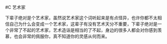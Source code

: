 #C 艺术家

下辈子绝对是个艺术家，虽然说艺术家这个词听起来是有点怪异，也许你都不太相信自己为什么会变成一个艺术家，这辈子有没有艺术天分不重要，下辈子绝对是一个非常了不起的艺术家，艺术造诣是相当的了不起，身边的很多人都会对你感到羡慕，也会非常的佩服你，真不知道你的灵感从何而来。